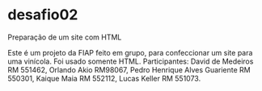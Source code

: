 # desafio02
Preparação de um site com HTML 

Este é um projeto da FIAP feito em grupo, para confeccionar um site para uma vinícola. Foi usado somente HTML.
Participantes:
David de Medeiros RM 551462, 
Orlando Akio RM98067, 
Pedro Henrique Alves Guariente RM 550301, 
Kaique Maia RM 552112, 
Lucas Keller RM 551073.


